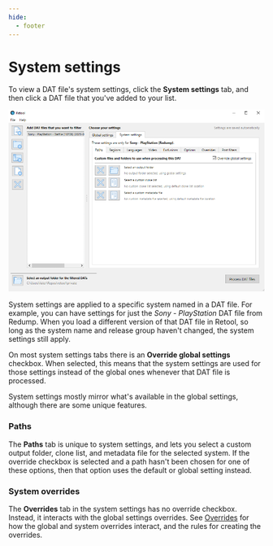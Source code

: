 ```yaml
---
hide:
  - footer
---
```


# System settings

To view a DAT file's system settings, click the **System settings** tab, and then click a
DAT file that you've added to your list.

![A screenshot of Retool's system settings](images/system-settings.png)

System settings are applied to a specific system named in a DAT file. For example, you can
have settings for just the _Sony - PlayStation_ DAT file from Redump. When you load a
different version of that DAT file in Retool, so long as the system name and release group
haven't changed, the system settings still apply.

On most system settings tabs there is an **Override global settings** checkbox. When
selected, this means that the system settings are used for those settings instead of the
global ones whenever that DAT file is processed.

System settings mostly mirror what's available in the global settings, although there are
some unique features.

### Paths

The **Paths** tab is unique to system settings, and lets you select a custom output
folder, clone list, and metadata file for the selected system. If the override checkbox is
selected and a path hasn't been chosen for one of these options, then that option uses the
default or global setting instead.

### System overrides
The **Overrides** tab in the system settings has no override checkbox. Instead, it
interacts with the global settings overrides. See [Overrides](../how-to-use-retool-gui-overrides-post-filters#overrides)
for how the global and system overrides interact, and the rules for creating the
overrides.

